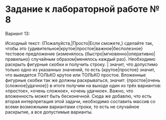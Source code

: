 # Задание к лабораторной работе № 8

Вариант 13:

Исходный текст: {Пожалуйста,|Просто|Если сможете,} сделайте так, чтобы это {удивительное|крутое|простое|важное|бесполезное} тестовое предложение {изменялось {быстро|мгновенно|оперативно|правильно} случайным образом|менялось каждый раз}. Необходимо раскрыть фигурные скобки и получить строку. | значит, что допустимо только одно из указанных значений, то есть {крутое|простое} значит, что выведется ТОЛЬКО крутое или ТОЛЬКО простое. Вложенные фигурные  скобки так же должны раскрываться, значит: {простое|очень {сложное|удачное}} в итоге получим на выходе один из трёх вариантов: «простое», «очень сложное», «очень удачное». Важно, что вложенность может быть бесконечной. Сюда же добавлю, что есть вторая интерпретация этой задачи, необходимо составить массив со всеми возможными вариантами строки, то есть не случайное раскрытие, а все допустимые варианты.